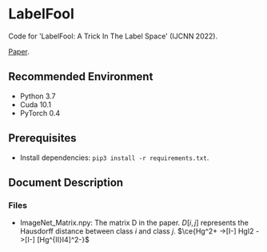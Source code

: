 # LabelFool

Code for 'LabelFool: A Trick In The Label Space' (IJCNN 2022).

[Paper](PlaceHold).

## Recommended Environment
* Python 3.7
* Cuda 10.1
* PyTorch 0.4

## Prerequisites
* Install dependencies: `pip3 install -r requirements.txt`.

## Document Description

### Files
* ImageNet_Matrix.npy: The matrix D in the paper. $D[i,j]$ represents the Hausdorff distance between class $i$ and class $j$.
$\ce{Hg^2+ ->[I-] HgI2 ->[I-] [Hg^{II}I4]^2-}$

